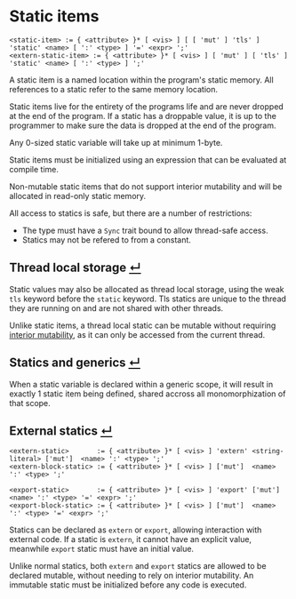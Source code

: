 # Static items
```
<static-item> := { <attribute> }* [ <vis> ] [ [ 'mut' ] 'tls' ] 'static' <name> [ ':' <type> ] '=' <expr> ';'
<extern-static-item> := { <attribute> }* [ <vis> ] [ 'mut' ] [ 'tls' ] 'static' <name> [ ':' <type> ] ';'
```

A static item is a named location within the program's static memory.
All references to a static refer to the same memory location.

Static items live for the entirety of the programs life and are never dropped at the end of the program.
If a static has a droppable value, it is up to the programmer to make sure the data is dropped at the end of the program.

Any 0-sized static variable will take up at minimum 1-byte.

Static items must be initialized using an expression that can be evaluated at compile time.

Non-mutable static items that do not support interior mutability and will be allocated in read-only static memory.

All access to statics is safe, but there are a number of restrictions:
- The type must have a `Sync` trait bound to allow thread-safe access.
- Statics may not be refered to from a constant.

## Thread local storage [↵](#static-items)

Static values may also be allocated as thread local storage, using the weak `tls` keyword before the `static` keyword.
Tls statics are unique to the thread they are running on and are not shared with other threads.

Unlike static items, a thread local static can be mutable without requiring [interior mutability](../type-system/interior-mutability.md), as it can only be accessed from the current thread.

## Statics and generics [↵](#static-items)

When a static variable is declared within a generic scope, it will result in exactly 1 static item being defined, shared accross all monomorphization of that scope.

## External statics [↵](#static-items)
```
<extern-static>       := { <attribute> }* [ <vis> ] 'extern' <string-literal> ['mut']  <name> ':' <type> ';'
<extern-block-static> := { <attribute> }* [ <vis> ] ['mut']  <name> ':' <type> ';'

<export-static>       := { <attribute> }* [ <vis> ] 'export' ['mut']  <name> ':' <type> '=' <expr> ';'
<export-block-static> := { <attribute> }* [ <vis> ] ['mut']  <name> ':' <type> '=' <expr> ';'
```

Statics can be declared as `extern` or `export`, allowing interaction with external code.
If a static is `extern`, it cannot have an explicit value, meanwhile `export` static must have an initial value.

Unlike normal statics, both `extern` and `export` statics are allowed to be declared mutable, without needing to rely on interior mutability.
An immutable static must be initialized before any code is executed.
